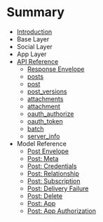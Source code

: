 # Summary

* [Introduction](README.md)
* Base Layer
* Social Layer
* App Layer
* [API Reference](api-reference.md)
  * [Response Envelope](api-reference/response-envelope.md)
  * [posts](api-reference/posts.md)
  * [post](api-reference/post.md)
  * [post_versions](api-reference/post-versions.md)
  * [attachments](api-reference/attachments.md)
  * [attachment](api-reference/attachment.md)
  * [oauth\_authorize](api-reference/oauthauthorize.md)
  * [oauth\_token](api-reference/oauthtoken.md)
  * [batch](api-reference/batch.md)
  * [server\_info](api-reference/serverinfo.md)
* Model Reference
  * [Post Envelope](model-reference/post-envelope.md)
  * [Post: Meta](model-reference/post-meta.md)
  * [Post: Credentials](model-reference/post-credentials.md)
  * [Post: Relationship](model-reference/post-relationship.md)
  * [Post: Subscription](model-reference/post-subscription.md)
  * [Post: Delivery Failure](model-reference/post-delivery-failure.md)
  * [Post: Delete](model-reference/post-delete.md)
  * [Post: App](model-reference/post-app.md)
  * [Post: App Authorization](model-reference/post-app-authorization.md)
